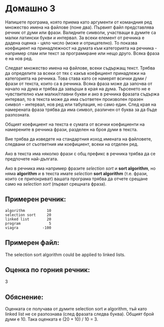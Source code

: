 # Домашно 3
Напишете програма, която приема като аргументи от командния ред множество имена на файлове (поне два). Първият файл представлява речник от думи или фрази. Валидните символи, участващи в думите са малки латински букви и интервал. За всеки елемент от речника е дадена оценка - цяло число (може и отрицателно). То показва коефициент на принадлежност на думата към категорията на речника - например спам или текст за програмиране или нещо друго. Всяка фраза е на нов ред.

Следват множество имена на файлове, всеки съдържащ текст. Трябва да определите за всеки от тях с какъв коефициент принадлежи на категорията на речника. Това става като се намерят всички думи / фрази от текста, които са в речника. Всяка фраза може да започва от начало на дума и трябва да завърши в края на дума. Търсенето не е чувствително към малки/главни букви и ако в речника фразата съдържа интервал, то в текста може да има съответен произволен празен символ - интервал, нов ред или табулация,  но само един. След края на намерената фраза трябва да има символ, различен от буква за да бъде разпозната.

Общият коефициент на текста е сумата от всички коефициенти на намерените в речника фрази, разделен на броя думи в текста.

Вие трябва да изведете на стандартния изход имената на файловете, следвани от съответния им коефициент, всеки на отделен ред.

Ако в текста има няколко фрази с общ префикс в речника трябва да се предпочете най-дългата. 

Ако в речника има например фразите _selection sort_ и **sort algorithm**, но няма **algorithm** и в текста имате _selection_ **sort algorithm** (т.е. фрази, които се припокриват) вашата програма трябва да отчете срещане само на _selection sort_ (първат срещната фраза).

## Примерен речник:
```
algorithm          10
selection sort     20
linked list        20
program             5
viagra           -100
```

## Примерен файл:
The selection sort algorithm could be applied to linked lists.

## Оценка по горния речник:
3

## Обяснение:
Оценката се получава от думите selection sort и algorithm, тъй като linked list не се разпознава (след фразата следва буква). Общият брой думи е 10. Така оценката е (20 + 10) / 10 = 3.
